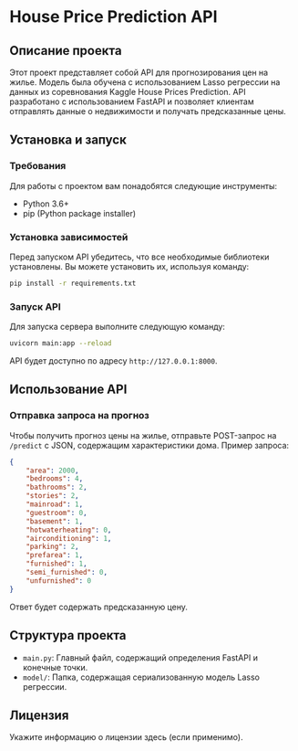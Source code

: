 
# House Price Prediction API

## Описание проекта
Этот проект представляет собой API для прогнозирования цен на жилье. Модель была обучена с использованием Lasso регрессии на данных из соревнования Kaggle House Prices Prediction. API разработано с использованием FastAPI и позволяет клиентам отправлять данные о недвижимости и получать предсказанные цены.

## Установка и запуск

### Требования
Для работы с проектом вам понадобятся следующие инструменты:
- Python 3.6+
- pip (Python package installer)

### Установка зависимостей
Перед запуском API убедитесь, что все необходимые библиотеки установлены. Вы можете установить их, используя команду:
```bash
pip install -r requirements.txt
```

### Запуск API
Для запуска сервера выполните следующую команду:
```bash
uvicorn main:app --reload
```
API будет доступно по адресу `http://127.0.0.1:8000`.

## Использование API

### Отправка запроса на прогноз
Чтобы получить прогноз цены на жилье, отправьте POST-запрос на `/predict` с JSON, содержащим характеристики дома. Пример запроса:

```json
{
    "area": 2000,
    "bedrooms": 4,
    "bathrooms": 2,
    "stories": 2,
    "mainroad": 1,
    "guestroom": 0,
    "basement": 1,
    "hotwaterheating": 0,
    "airconditioning": 1,
    "parking": 2,
    "prefarea": 1,
    "furnished": 1,
    "semi_furnished": 0,
    "unfurnished": 0
}
```

Ответ будет содержать предсказанную цену.

## Структура проекта

- `main.py`: Главный файл, содержащий определения FastAPI и конечные точки.
- `model/`: Папка, содержащая сериализованную модель Lasso регрессии.

## Лицензия
Укажите информацию о лицензии здесь (если применимо).
